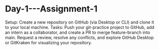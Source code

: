 # Day-1---Assignment-1
Setup: Create a new repository on GitHub (via Desktop or CLI) and clone it to your local machine. Tasks: Push your git-practice project to GitHub, add an intern as a collaborator, and create a PR to merge feature-branch into main. Request a review, resolve any conflicts, and explore GitHub Desktop or GitKraken for visualizing your repository.
